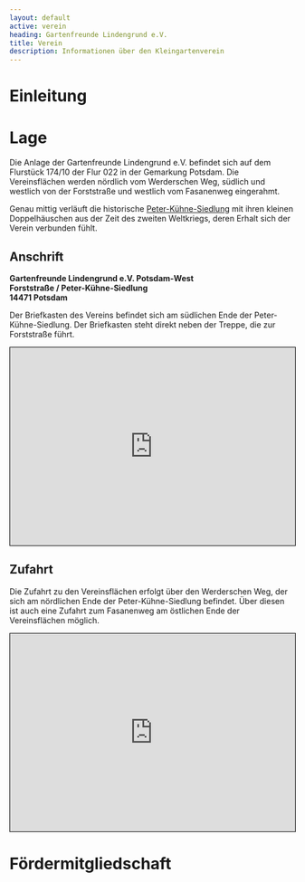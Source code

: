 ```yaml
---
layout: default
active: verein
heading: Gartenfreunde Lindengrund e.V.
title: Verein
description: Informationen über den Kleingartenverein
---
```


# Einleitung



# Lage

Die Anlage der Gartenfreunde Lindengrund e.V. befindet sich auf dem Flurstück 174/10 der Flur 022 in der Gemarkung Potsdam.
Die Vereinsflächen werden nördlich vom Werderschen Weg, südlich und westlich von der Forststraße und westlich vom Fasanenweg eingerahmt. 

Genau mittig verläuft die historische [Peter-Kühne-Siedlung](/peter-kuehne-siedlung) mit ihren kleinen Doppelhäuschen aus der Zeit des zweiten Weltkriegs, deren Erhalt sich der Verein verbunden fühlt.

## Anschrift

**Gartenfreunde Lindengrund e.V. Potsdam-West**<br>
**Forststraße / Peter-Kühne-Siedlung**<br>
**14471 Potsdam**

Der Briefkasten des Vereins befindet sich am südlichen Ende der Peter-Kühne-Siedlung. Der Briefkasten steht direkt neben der Treppe, die zur Forststraße führt.

<iframe width="100%" height="350px" src="https://www.openstreetmap.org/export/embed.html?bbox=13.007946610450746%2C52.38911582655223%2C13.016363382339478%2C52.392127694350286&layer=mapnik&marker=52.390621786141196%2C13.012152314186096" style="border: 1px solid black"></iframe>

## Zufahrt

Die Zufahrt zu den Vereinsflächen erfolgt über den Werderschen Weg, der sich am nördlichen Ende der Peter-Kühne-Siedlung befindet. Über diesen ist auch eine Zufahrt zum Fasanenweg am östlichen Ende der Vereinsflächen möglich.

<iframe width="100%" height="350px" src="https://www.openstreetmap.org/export/embed.html?bbox=13.007989525794985%2C52.390494108952055%2C13.016406297683716%2C52.39350588270325&layer=mapnik&marker=52.39200002151726%2C13.012195229530334" style="border: 1px solid black"></iframe>

# Förder&shy;mitgliedschaft


